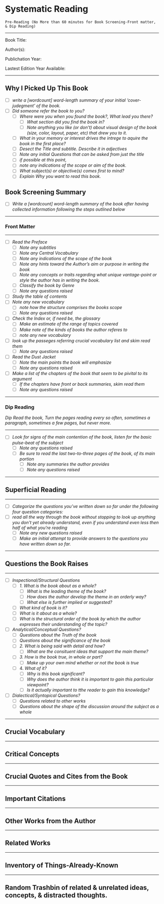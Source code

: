 
# Systematic Reading

`Pre-Reading (No More than 60 minutes for Book Screening-Front matter, & Dip Reading)`

---

Book Title:

Author(s):

Publichation Year:

Lastest Edition Year Available:

---

## Why I Picked Up This Book

- [ ] *write a [wordcount] word-length summary of your initial ‘cover-judegment’ of the book.*
- [ ] *Did someone refer the book to you?*
  - [ ] *Where were you when you found the book?, What lead you there?*
    - [ ] *What section did you find the book in?*
    - [ ] *Note anything you like (or don’t) about visual design of the book (size, color, layout, paper, etc) that drew you to it.*
  - [ ]  *What in your memory or interest drives the intrege to aquire the book in the first place?*
  - [ ]  *Desect the Title and subtitle. Describe it in adjectives*
  - [ ]  *Note any initial Questions that can be asked from just the title*
  - [ ]  *if possible at this point,*
    - [ ]  *note any indications of the scope or aim of the book.*
    - [ ]  *What subject(s) or objective(s) comes first to mind?*
  - [ ]  *Explain Why you want to read this book.*

## Book Screening Summary

- [ ] *Write a [wordcount] word-length summary of the book after having collected information following the steps outlined below*

---

### Front Matter

---

- [ ] *Read the Preface*
  - [ ] *Note any subtitles*
  - [ ] *Note any Central Vocabulary*
  - [ ] *Note any indications of the scope of the book*
  - [ ] *Note any hints toward the Author’s aim or purpose in writing the book*
  - [ ] *Note any concepts or traits regarding what unique vantage-point or style the author has in writing the book.*
  - [ ] *Classify the book by Genre*
  - [ ] *Note any questions raised*
- [ ] *Study the table of contents*
- [ ] *Note any new vocabulary*
  - [ ] *note how the structure comprises the books scope*
  - [ ] *Note any questions raised*
- [ ] *Check the Index or, if need be, the glossary*
  - [ ] *Make an estimate of the range of topics covered*
  - [ ] *Make note of the kinds of books the author referes to*
  - [ ] *note any new vocabulary*
- [ ] *look up the passeges referring crucial vocabulary list and skim read them*
  - [ ] *Note any questions raised*
- [ ] *Read the Dust Jacket*
  - [ ] *Note the main points the book will emphasize*
  - [ ] *Note any questions raised*
- [ ] *Make a list of the chapters of the book that seem to be pivital to its argument*
  - [ ] *If the chapters have front or back summaries, skim read them*
  - [ ] *Note any questions raised*

---

### Dip Reading

*Dip Read the book, Turn the pages reading every so often, sometimes a paragraph, sometimes a few pages, but never more.*

---

- [ ] *Look for signs of the main contention of the book, listen for the basic pulse-beat of the subject*
  - [ ] *Note any questions raised*
  - [ ] *Be sure to read the last two-to-three pages of the book, of its main portion*
    - [ ] *Note any summaries the author provides*
    - [ ] *Note any questions raised*

---

## Superficial Reading

---

- [ ] *Categorize the questions you’ve written down so far under the following four question categories:*
- [ ] *read all the way through the book without stopping to look up anything you don't yet already understand, even if you understand even less then half of what you're reading*
  - [ ] *Note any new questions raised*
  - [ ] *Make an initial attempt to provide answers to the questions you have written down so far.*

---

## Questions the Book Raises

---

- [ ] *Inspectional/Structural Questions*
  - [ ] *1\. What is the book about as a whole?*
    - [ ] *What is the leading theme of the book?*
    - [ ] *How does the author develop the theme in an orderly way?*
    - [ ] *What else is further implied or suggested?*
  - [ ] *What kind of book is it?*
  - [ ] *What is it about as a whole?*
  - [ ] *What is the structural order of the book by which the author expresses their understanding of the topic?*
- [ ] *Analytical/Conceptual Questions?*
  - [ ] *Questions about the Truth of the book*
  - [ ] *Questions about the significance of the book*
  - [ ] *2\. What is being said with detail and how?*
    - [ ] *What are the consituent ideas that support the main theme?*
  - [ ] *3\. How is the book true, in whole or part?*
    - [ ] *Make up your own mind whether or not the book is true*
  - [ ] 4\. *What of it?*
    - [ ] *Why is this book significant?*
    - [ ] *Why does the author think it is important to gain this particular viewpoint?*
    - [ ] *Is it actually important to tthe reader to gain this knowledge?*
- [ ] *Dialectical/Syntopical Questions?*
  - [ ] *Questions related to other works*
  - [ ] *Questions about the shape of the discussion around the subject as a whole*

---

## Crucial Vocabulary

<dl>
  <dt><strong></strong></dt>
  <dd></dd>
</dl>

---

## Critical Concepts


---

## Crucial Quotes and Cites from the Book


---

## Important Citations


---

## Other Works from the Author


---

## Related Works


---

## Inventory of Things-Already-Known


---

## Random Trashbin of related & unrelated ideas, concepts, & distracted thoughts.
